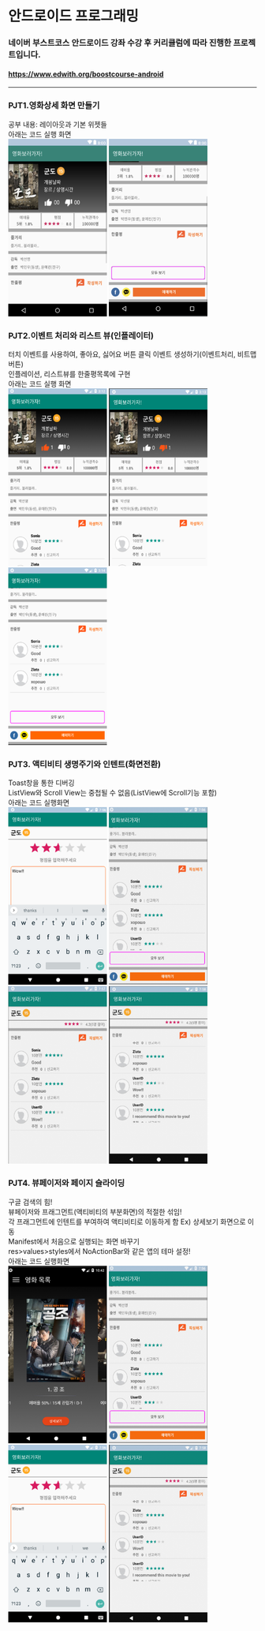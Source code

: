 # 안드로이드 프로그래밍
### 네이버 부스트코스 안드로이드 강좌 수강 후 커리큘럼에 따라 진행한 프로젝트입니다.
#### <https://www.edwith.org/boostcourse-android>

---

### PJT1.영화상세 화면 만들기
공부 내용: 레이아웃과 기본 위젯들<br>
아래는 코드 실행 화면<br>
<img src="./screenshot/p1_1.png" width="200" height="360"> <img src="./screenshot/p1_2.png" width="200" height="360">

### PJT2.이벤트 처리와 리스트 뷰(인플레이터)
터치 이벤트를 사용하여, 좋아요, 싫어요 버튼 클릭 이벤트 생성하기(이벤트처리, 비트맵 버튼)<br>
인플레이션, 리스트뷰를 한줄평목록에 구현<br>
아래는 코드 실행 화면<br>
<img src="./screenshot/p2_1.png" width="200" height="360"> <img src="./screenshot/p2_2.png" width="200" height="360"> <img src="./screenshot/p2_3.png" width="200" height="360">

### PJT3. 액티비티 생명주기와 인텐트(화면전환)
Toast창을 통한 디버깅<br>
ListView와 Scroll View는 중첩될 수 없음(ListView에 Scroll기능 포함)<br>
아래는 코드 실행화면<br>
<img src="./screenshot/p3_1.png" width="200" height="360"> <img src="./screenshot/p3_2.png" width="200" height="360"> <img src="./screenshot/p3_3.png" width="200" height="360"> <img src="./screenshot/p3_4.png" width="200" height="360">

### PJT4. 뷰페이저와 페이지 슬라이딩
구글 검색의 힘!<br>
뷰페이저와 프래그먼트(액티비티의 부분화면)의 적절한 섞임!<br>
각 프래그먼트에 인텐트를 부여하여 액티비티로 이동하게 함 Ex) 상세보기 화면으로 이동<br>
Manifest에서 처음으로 실행되는 화면 바꾸기<br>
res>values>styles에서 NoActionBar와 같은 앱의 테마 설정!<br>
아래는 코드 실행화면<br>
<img src="./screenshot/p4_3.png" width="200" height="360"> <img src="./screenshot/p3_2.png" width="200" height="360"> <img src="./screenshot/p3_1.png" width="200" height="360"> <img src="./screenshot/p3_4.png" width="200" height="360">